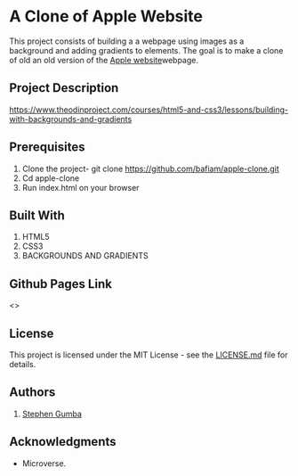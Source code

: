 # A Clone of Apple Website

This project consists of building a a webpage using images as a background and adding gradients to elements. The goal is to make a clone of old an old version of the [Apple website](https://web.archive.org/web/20140301004610/http://www.apple.com/)webpage.

## Project Description

<https://www.theodinproject.com/courses/html5-and-css3/lessons/building-with-backgrounds-and-gradients>

## Prerequisites

1. Clone the project- git clone <https://github.com/bafiam/apple-clone.git>
2. Cd apple-clone
3. Run index.html on your browser

## Built With

1. HTML5
2. CSS3
3. BACKGROUNDS AND GRADIENTS

## Github Pages Link

<>

## License

This project is licensed under the MIT License - see the [LICENSE.md](LICENSE.md) file for details.

## Authors

1. [Stephen Gumba](https://github.com/bafiam)

## Acknowledgments

* Microverse.
